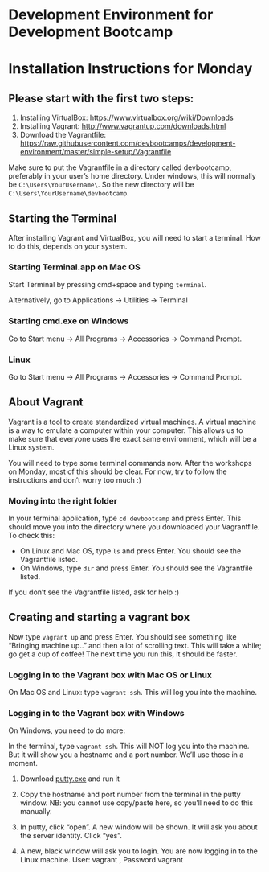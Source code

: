# Development Environment for Development Bootcamp

# Installation Instructions for Monday
## Please start with the first two steps:
1. Installing VirtualBox: https://www.virtualbox.org/wiki/Downloads
2. Installing Vagrant: http://www.vagrantup.com/downloads.html
3. Download the Vagrantfile: https://raw.githubusercontent.com/devbootcamps/development-environment/master/simple-setup/Vagrantfile

Make sure to put the Vagrantfile in a directory called devbootcamp, preferably in your user’s home directory. Under windows, this will normally be `C:\Users\YourUsername\`. So the new directory will be `C:\Users\YourUsername\devbootcamp`.

## Starting the Terminal
After installing Vagrant and VirtualBox, you will need to start a terminal. How to do this, depends on your system.

### Starting Terminal.app on Mac OS
Start Terminal by pressing cmd+space and typing `terminal`.

Alternatively, go to Applications -> Utilities -> Terminal

### Starting cmd.exe on Windows
Go to Start menu → All Programs → Accessories → Command Prompt.

### Linux
Go to Start menu → All Programs → Accessories → Command Prompt.

## About Vagrant
Vagrant is a tool to create standardized virtual machines. A virtual machine is a way to emulate a computer within your computer. This allows us to make sure that everyone uses the exact same environment, which will be a Linux system.

You will need to type some terminal commands now. After the workshops on Monday, most of this should be clear. For now, try to follow the instructions and don’t worry too much :)

### Moving into the right folder
In your terminal application, type `cd devbootcamp` and press Enter. This should move you into the directory where you downloaded your Vagrantfile. To check this:

- On Linux and Mac OS, type `ls` and press Enter. You should see the Vagrantfile listed.
- On Windows, type `dir` and press Enter. You should see the Vagrantfile listed.

If you don’t see the Vagrantfile listed, ask for help :)

## Creating and starting a vagrant box
Now type `vagrant up` and press Enter. You should see something like “Bringing machine up..” and then a lot of scrolling text. This will take a while; go get a cup of coffee! The next time you run this, it should be faster.

### Logging in to the Vagrant box with Mac OS or Linux
On Mac OS and Linux: type `vagrant ssh`. This will log you into the machine.

### Logging in to the Vagrant box with Windows
On Windows, you need to do more:

In the terminal, type `vagrant ssh`. This will NOT log you into the machine. But it will show you a hostname and a port number. We’ll use those in a moment.
1. Download [putty.exe](http://www.google.com/url?q=http%3A%2F%2Fthe.earth.li%2F~sgtatham%2Fputty%2Flatest%2Fx86%2Fputty.exe&sa=D&sntz=1&usg=AFQjCNGbHo_sOJUJFzgDZ8bOuOkV1gHnFQ) and run it

2. Copy the hostname and port number from the terminal in the putty window. NB: you cannot use copy/paste here, so you’ll need to do this manually.

3. In putty, click “open”. A new window will be shown. It will ask you about the server identity. Click “yes”.

4. A new, black window will ask you to login. You are now logging in to the Linux machine. User: vagrant ,  Password vagrant

